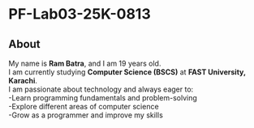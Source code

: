 # PF-Lab03-25K-0813  

## About  
My name is **Ram Batra**, and I am 19 years old.  
I am currently studying **Computer Science (BSCS)** at **FAST University, Karachi**.  
I am passionate about technology and always eager to:  
 -Learn programming fundamentals and problem-solving  
  -Explore different areas of computer science  
    -Grow as a programmer and improve my skills

